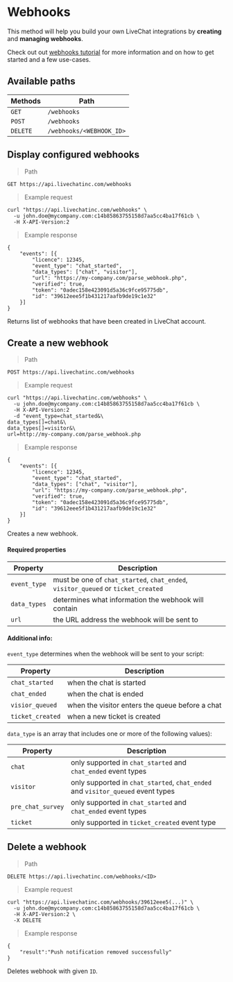 # Webhooks

This method will help you build your own LiveChat integrations by **creating** and **managing webhooks**. 

Check out out [webhooks tutorial](https://docs.livechatinc.com/build-integration/#!webhooks) for more information and on how to get started and a few use-cases.

## Available paths

| Methods      | Path      |
|--------------|-----------|
| `GET` | `/webhooks` |
| `POST` | `/webhooks` |
| `DELETE` | `/webhooks/<WEBHOOK_ID>` |

## Display configured webhooks

> Path

```
GET https://api.livechatinc.com/webhooks
```

> Example request

```shell
curl "https://api.livechatinc.com/webhooks" \
  -u john.doe@mycompany.com:c14b85863755158d7aa5cc4ba17f61cb \
  -H X-API-Version:2
```

> Example response

```json-doc
{
    "events": [{
        "licence": 12345,
        "event_type": "chat_started",
        "data_types": ["chat", "visitor"],
        "url": "https://my-company.com/parse_webhook.php",
        "verified": true,
        "token": "0adec158e423091d5a36c9fce95775db",
        "id": "39612eee5f1b431217aafb9de19c1e32"
    }]
}
```

Returns list of webhooks that have been created in LiveChat account.

## Create a new webhook

> Path

```
POST https://api.livechatinc.com/webhooks
```

> Example request

```shell
curl "https://api.livechatinc.com/webhooks" \
  -u john.doe@mycompany.com:c14b85863755158d7aa5cc4ba17f61cb \
  -H X-API-Version:2
  -d "event_type=chat_started&\
data_types[]=chat&\
data_types[]=visitor&\
url=http://my-company.com/parse_webhook.php
```

> Example response

```json-doc
{
    "events": [{
        "licence": 12345,
        "event_type": "chat_started",
        "data_types": ["chat", "visitor"],
        "url": "https://my-company.com/parse_webhook.php",
        "verified": true,
        "token": "0adec158e423091d5a36c9fce95775db",
        "id": "39612eee5f1b431217aafb9de19c1e32"
    }]
}
```

Creates a new webhook.

#### Required properties

| Property | Description |
|---------|--------------------|
| `event_type` | must be one of `chat_started`, `chat_ended`, `visitor_queued` or `ticket_created` |
| `data_types` | determines what information the webhook will contain |
| `url` | the URL address the webhook will be sent to |

#### Additional info:

`event_type` determines when the webhook will be sent to your script:

| Property | Description |
|---------|--------------------|
| `chat_started` | when the chat is started |
| `chat_ended` | when the chat is ended |
| `visior_queued` | when the visitor enters the queue before a chat |
| `ticket_created` | when a new ticket is created |

`data_type` is an array that includes one or more of the following values):

| Property | Description |
|---------|--------------------|
| `chat` | only supported in `chat_started` and `chat_ended` event types |
| `visitor` | only supported in `chat_started`, `chat_ended` and `visitor_queued` event types | 
| `pre_chat_survey` | only supported in `chat_started` and `chat_ended` event types |
| `ticket` | only supported in `ticket_created` event type |

## Delete a webhook

> Path

```
DELETE https://api.livechatinc.com/webhooks/<ID>
```

> Example request

```shell
curl "https://api.livechatinc.com/webhooks/39612eee5(...)" \
  -u john.doe@mycompany.com:c14b85863755158d7aa5cc4ba17f61cb \
  -H X-API-Version:2 \
  -X DELETE
```

> Example response

```json-doc
{
    "result":"Push notification removed successfully"
}
```

Deletes webhook with given `ID`.
